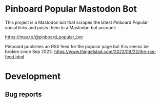 # Pinboard Popular Mastodon Bot

This project is a Mastodon bot that scrapes the latest Pinboard Popular social links and posts them to a Mastodon bot account:

https://mas.to/@pinboard_popular_bot

Pinboard publishes an RSS feed for the popular page but this seems be broken since Sep 2022.
https://www.thingelstad.com/2022/09/22/the-rss-feed.html


# Development

## Bug reports
